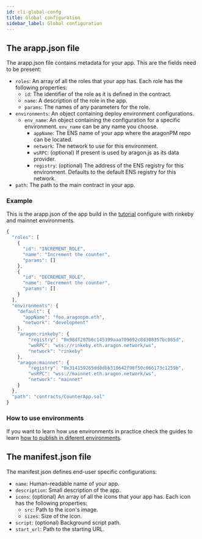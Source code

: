 ```yaml
---
id: cli-global-confg
title: Global configuration
sidebar_label: Global configuration
---
```


[//]: # "TODO: --environment, manifest.json"

## The arapp.json file

The arapp.json file contains metadata for your app. This are the fields need to be present:

- `roles`: An array of all the roles that your app has. Each role has the following properties:
  - `id`: The identifier of the role as it is defined in the contract.
  - `name`: A description of the role in the app.
  - `params`: The names of any parameters for the role.
- `environments`: An object containing deploy environment configurations.
  - `env_name`: An object containing the configuration for a specific environment. `env_name` can be any name you choose.
    - `appName`: The ENS name of your app where the aragonPM repo can be located.
    - `network`: The network to use for this environment.
    - `wsRPC`: (optional) If present is used by aragon.js as its data provider.
    - `registry`: (optional) The address of the ENS registry for this environment. Defaults to the default ENS registry for this network.
- `path`: The path to the main contract in your app.

### Example 

This is the arapp.json of the app build in the [tutorial](tutorial.md) configure with rinkeby and mainnet environments.

```js
{
  "roles": [
    {
      "id": "INCREMENT_ROLE",
      "name": "Increment the counter",
      "params": []
    },
    {
      "id": "DECREMENT_ROLE",
      "name": "Decrement the counter",
      "params": []
    }
  ],
  "environments": {
    "default": {
      "appName": "foo.aragonpm.eth",
      "network": "development"
    },
    "aragon:rinkeby": {
        "registry": "0x98df287b6c145399aaa709692c8d308357bc085d",
        "wsRPC": "wss://rinkeby.eth.aragon.network/ws",
        "network": "rinkeby"
    },
    "aragon:mainnet": {
        "registry": "0x314159265dd8dbb310642f98f50c066173c1259b",
        "wsRPC": "wss://mainnet.eth.aragon.network/ws",
        "network": "mainnet"
    }
  },
  "path": "contracts/CounterApp.sol"
}
```

### How to use environments

If you want to learn how use environments in practice check the guides to learn [how to publish in diferent environments](guides-publish.md).


## The manifest.json file

The manifest.json defines end-user specific configurations:

- `name`: Human-readable name of your app.
- `description`: Small description of the app.
- `icons`: (optional) An array of all the icons that your app has. Each icon has the following properties:
  - `src`: Path to the icon's image.
  - `sizes`: Size of the icon.
- `script`: (optional) Background script path.
- `start_url`: Path to the starting URL.